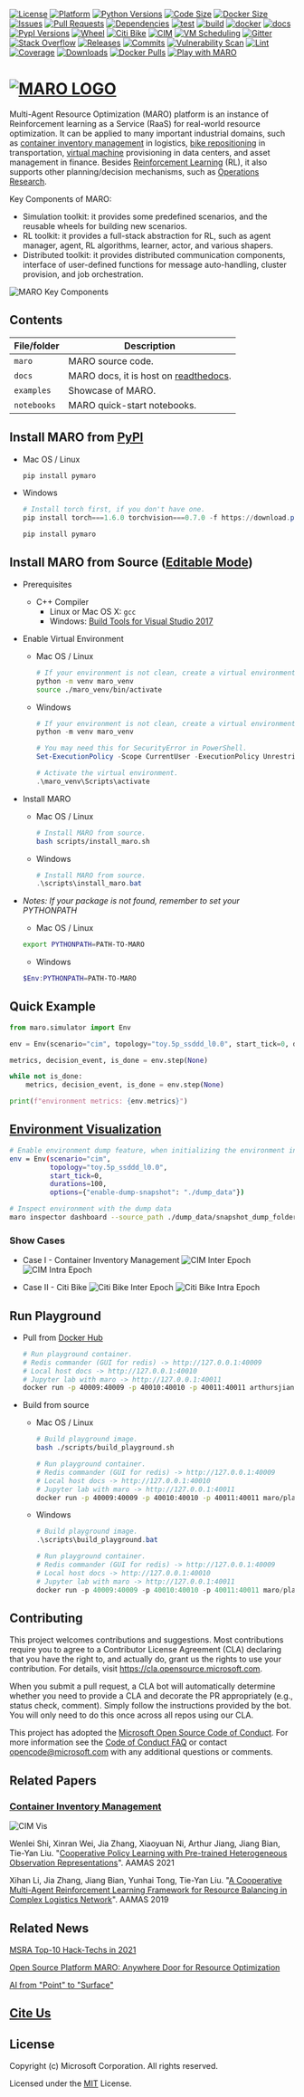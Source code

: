 [![License](https://img.shields.io/pypi/l/pymaro)](https://github.com/microsoft/maro/blob/master/LICENSE)
[![Platform](https://raw.githubusercontent.com/microsoft/maro/master/docs/source/images/badges/platform.svg)](https://pypi.org/project/pymaro/)
[![Python Versions](https://img.shields.io/pypi/pyversions/pymaro.svg?logo=python&logoColor=white)](https://pypi.org/project/pymaro/#files)
[![Code Size](https://img.shields.io/github/languages/code-size/microsoft/maro)](https://github.com/microsoft/maro)
[![Docker Size](https://img.shields.io/docker/image-size/arthursjiang/maro)](https://hub.docker.com/repository/docker/arthursjiang/maro/tags?page=1)
[![Issues](https://img.shields.io/github/issues/microsoft/maro)](https://github.com/microsoft/maro/issues)
[![Pull Requests](https://img.shields.io/github/issues-pr/microsoft/maro)](https://github.com/microsoft/maro/pulls)
[![Dependencies](https://img.shields.io/librariesio/github/microsoft/maro)](https://libraries.io/pypi/pymaro)
[![test](https://github.com/microsoft/maro/workflows/test/badge.svg)](https://github.com/microsoft/maro/actions?query=workflow%3Atest)
[![build](https://github.com/microsoft/maro/workflows/build/badge.svg)](https://github.com/microsoft/maro/actions?query=workflow%3Abuild)
[![docker](https://github.com/microsoft/maro/workflows/docker/badge.svg)](https://hub.docker.com/repository/docker/arthursjiang/maro)
[![docs](https://readthedocs.org/projects/maro/badge/?version=latest)](https://maro.readthedocs.io/)
[![PypI Versions](https://img.shields.io/pypi/v/pymaro)](https://pypi.org/project/pymaro/#files)
[![Wheel](https://img.shields.io/pypi/wheel/pymaro)](https://pypi.org/project/pymaro/#files)
[![Citi Bike](https://raw.githubusercontent.com/microsoft/maro/master/docs/source/images/badges/citi_bike.svg)](https://maro.readthedocs.io/en/latest/scenarios/citi_bike.html)
[![CIM](https://raw.githubusercontent.com/microsoft/maro/master/docs/source/images/badges/cim.svg)](https://maro.readthedocs.io/en/latest/scenarios/container_inventory_management.html)
[![VM Scheduling](https://raw.githubusercontent.com/microsoft/maro/master/docs/source/images/badges/vm_scheduling.svg)](https://maro.readthedocs.io/en/latest/scenarios/vm_scheduling.html)
[![Gitter](https://img.shields.io/gitter/room/microsoft/maro)](https://gitter.im/Microsoft/MARO#)
[![Stack Overflow](https://raw.githubusercontent.com/microsoft/maro/master/docs/source/images/badges/stack_overflow.svg)](https://stackoverflow.com/questions/ask?tags=maro)
[![Releases](https://img.shields.io/github/release-date-pre/microsoft/maro)](https://github.com/microsoft/maro/releases)
[![Commits](https://img.shields.io/github/commits-since/microsoft/maro/latest/master)](https://github.com/microsoft/maro/commits/master)
[![Vulnerability Scan](https://github.com/microsoft/maro/workflows/vulnerability%20scan/badge.svg)](https://github.com/microsoft/maro/actions?query=workflow%3A%22vulnerability+scan%22)
[![Lint](https://github.com/microsoft/maro/workflows/lint/badge.svg)](https://github.com/microsoft/maro/actions?query=workflow%3Alint)
[![Coverage](https://img.shields.io/codecov/c/github/microsoft/maro)](https://codecov.io/gh/microsoft/maro)
[![Downloads](https://img.shields.io/pypi/dm/pymaro)](https://pypi.org/project/pymaro/#files)
[![Docker Pulls](https://img.shields.io/docker/pulls/arthursjiang/maro)](https://hub.docker.com/repository/docker/arthursjiang/maro)
[![Play with MARO](https://raw.githubusercontent.com/microsoft/maro/master/docs/source/images/badges/play_with_maro.svg)](https://hub.docker.com/r/arthursjiang/maro)

# [![MARO LOGO](./docs/source/images/logo.svg)](https://maro.readthedocs.io/en/latest/)

Multi-Agent Resource Optimization (MARO) platform is an instance of Reinforcement
learning as a Service (RaaS) for real-world resource optimization. It can be
applied to many important industrial domains, such as [container inventory
management](https://maro.readthedocs.io/en/latest/scenarios/container_inventory_management.html)
in logistics, [bike repositioning](https://maro.readthedocs.io/en/latest/scenarios/citi_bike.html)
in transportation, [virtual machine](https://maro.readthedocs.io/en/latest/scenarios/vm_scheduling.html) provisioning in data centers, and asset management in finance. Besides
[Reinforcement Learning](https://www.andrew.cmu.edu/course/10-703/textbook/BartoSutton.pdf) (RL),
it also supports other planning/decision mechanisms, such as
[Operations Research](https://en.wikipedia.org/wiki/Operations_research).

Key Components of MARO:

- Simulation toolkit: it provides some predefined scenarios, and the reusable
wheels for building new scenarios.
- RL toolkit: it provides a full-stack abstraction for RL, such as agent manager,
agent, RL algorithms, learner, actor, and various shapers.
- Distributed toolkit: it provides distributed communication components, interface
of user-defined functions for message auto-handling, cluster provision, and job orchestration.

![MARO Key Components](./docs/source/images/maro_overview.svg)

## Contents

| File/folder | Description                                                                                       |
| ----------- | ------------------------------------------------------------------------------------------------- |
| `maro`      | MARO source code.                                                                                 |
| `docs`      | MARO docs, it is host on [readthedocs](https://maro.readthedocs.io/en/latest/).                   |
| `examples`  | Showcase of MARO.                                                                                 |
| `notebooks` | MARO quick-start notebooks.                                                                       |

## Install MARO from [PyPI](https://pypi.org/project/pymaro/#files)

- Mac OS / Linux

  ```sh
  pip install pymaro
  ```

- Windows

  ```powershell
  # Install torch first, if you don't have one.
  pip install torch===1.6.0 torchvision===0.7.0 -f https://download.pytorch.org/whl/torch_stable.html

  pip install pymaro
  ```

## Install MARO from Source ([Editable Mode](https://pip.pypa.io/en/stable/reference/pip_install/#editable-installs))

- Prerequisites
  - C++ Compiler
    - Linux or Mac OS X: `gcc`
    - Windows: [Build Tools for Visual Studio 2017](https://visualstudio.microsoft.com/thank-you-downloading-visual-studio/?sku=BuildTools&rel=15)

- Enable Virtual Environment
  - Mac OS / Linux

    ```sh
    # If your environment is not clean, create a virtual environment firstly.
    python -m venv maro_venv
    source ./maro_venv/bin/activate
    ```

  - Windows

    ```powershell
    # If your environment is not clean, create a virtual environment firstly.
    python -m venv maro_venv

    # You may need this for SecurityError in PowerShell.
    Set-ExecutionPolicy -Scope CurrentUser -ExecutionPolicy Unrestricted

    # Activate the virtual environment.
    .\maro_venv\Scripts\activate
    ```

- Install MARO

  - Mac OS / Linux

    ```sh
    # Install MARO from source.
    bash scripts/install_maro.sh
    ```

  - Windows

    ```powershell
    # Install MARO from source.
    .\scripts\install_maro.bat
    ```

- *Notes: If your package is not found, remember to set your PYTHONPATH*

  - Mac OS / Linux

  ```sh
  export PYTHONPATH=PATH-TO-MARO
  ```

  - Windows

  ```powershell
  $Env:PYTHONPATH=PATH-TO-MARO
  ```

## Quick Example

```python
from maro.simulator import Env

env = Env(scenario="cim", topology="toy.5p_ssddd_l0.0", start_tick=0, durations=100)

metrics, decision_event, is_done = env.step(None)

while not is_done:
    metrics, decision_event, is_done = env.step(None)

print(f"environment metrics: {env.metrics}")

```

## [Environment Visualization](https://maro.readthedocs.io/en/latest/)

```sh
# Enable environment dump feature, when initializing the environment instance
env = Env(scenario="cim",
          topology="toy.5p_ssddd_l0.0",
          start_tick=0,
          durations=100,
          options={"enable-dump-snapshot": "./dump_data"})

# Inspect environment with the dump data
maro inspector dashboard --source_path ./dump_data/snapshot_dump_folder
```

### Show Cases

- Case I - Container Inventory Management
![CIM Inter Epoch](./docs/source/images/visualization/dashboard/cim_inter_epoch.gif)
![CIM Intra Epoch](./docs/source/images/visualization/dashboard/cim_intra_epoch_by_ports.gif)

- Case II - Citi Bike
![Citi Bike Inter Epoch](./docs/source/images/visualization/dashboard/citi_bike_inter_epoch.gif)
![Citi Bike Intra Epoch](./docs/source/images/visualization/dashboard/citi_bike_intra_epoch_by_station.gif)

## Run Playground

- Pull from [Docker Hub](https://hub.docker.com/repository/registry-1.docker.io/arthursjiang/maro/tags?page=1)

  ```sh
  # Run playground container.
  # Redis commander (GUI for redis) -> http://127.0.0.1:40009
  # Local host docs -> http://127.0.0.1:40010
  # Jupyter lab with maro -> http://127.0.0.1:40011
  docker run -p 40009:40009 -p 40010:40010 -p 40011:40011 arthursjiang/maro:cpu
  ```

- Build from source
  - Mac OS / Linux

    ```sh
    # Build playground image.
    bash ./scripts/build_playground.sh

    # Run playground container.
    # Redis commander (GUI for redis) -> http://127.0.0.1:40009
    # Local host docs -> http://127.0.0.1:40010
    # Jupyter lab with maro -> http://127.0.0.1:40011
    docker run -p 40009:40009 -p 40010:40010 -p 40011:40011 maro/playground:cpu
    ```

  - Windows

    ```powershell
    # Build playground image.
    .\scripts\build_playground.bat

    # Run playground container.
    # Redis commander (GUI for redis) -> http://127.0.0.1:40009
    # Local host docs -> http://127.0.0.1:40010
    # Jupyter lab with maro -> http://127.0.0.1:40011
    docker run -p 40009:40009 -p 40010:40010 -p 40011:40011 maro/playground:cpu
    ```

## Contributing

This project welcomes contributions and suggestions. Most contributions require
you to agree to a Contributor License Agreement (CLA) declaring that you have
the right to, and actually do, grant us the rights to use your contribution. For
details, visit https://cla.opensource.microsoft.com.

When you submit a pull request, a CLA bot will automatically determine whether
you need to provide a CLA and decorate the PR appropriately (e.g., status check,
comment). Simply follow the instructions provided by the bot. You will only need
to do this once across all repos using our CLA.

This project has adopted the
[Microsoft Open Source Code of Conduct](https://opensource.microsoft.com/codeofconduct/).
For more information see the
[Code of Conduct FAQ](https://opensource.microsoft.com/codeofconduct/faq/)
or contact [opencode@microsoft.com](mailto:opencode@microsoft.com)
with any additional questions or comments.

## Related Papers

### [Container Inventory Management](https://maro.readthedocs.io/en/latest/scenarios/container_inventory_management.html)

![CIM Vis](./docs/source/images/scenario/cim_vis.gif)

Wenlei Shi, Xinran Wei, Jia Zhang, Xiaoyuan Ni, Arthur Jiang, Jiang Bian, Tie-Yan Liu. "[Cooperative Policy Learning with Pre-trained Heterogeneous Observation Representations](https://arxiv.org/abs/2012.13099)". AAMAS 2021

Xihan Li, Jia Zhang, Jiang Bian, Yunhai Tong, Tie-Yan Liu. "[A Cooperative Multi-Agent Reinforcement Learning Framework for Resource Balancing in Complex Logistics Network](https://arxiv.org/abs/1903.00714)". AAMAS 2019

## Related News

[MSRA Top-10 Hack-Techs in 2021](https://mp.weixin.qq.com/s/Y4kjQq8gKcsEsVadjdwnEQ)

[Open Source Platform MARO: Anywhere Door for Resource Optimization](https://mp.weixin.qq.com/s/zXIpgzomLhDWS_YUFmRlEQ)

[AI from "Point" to "Surface"](https://mp.weixin.qq.com/s/PggO49wwmS7grTO0nEMgVQ)

## [Cite Us](./CITATION)

## License

Copyright (c) Microsoft Corporation. All rights reserved.

Licensed under the [MIT](./LICENSE) License.

